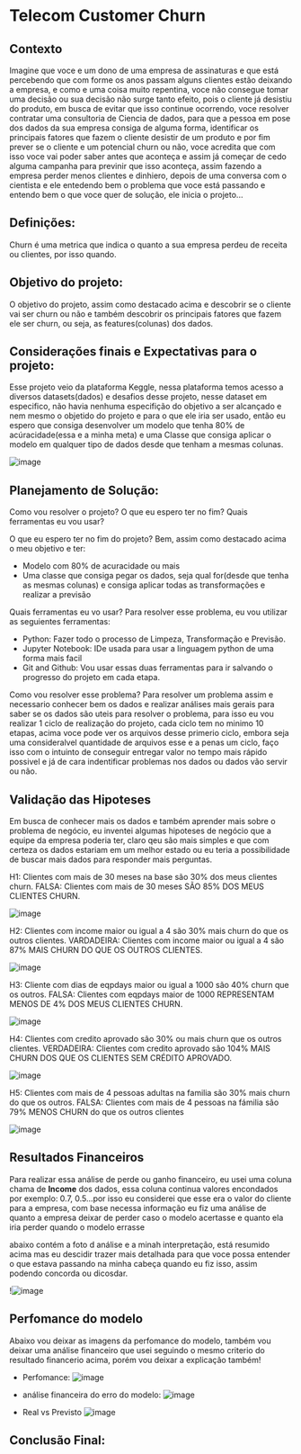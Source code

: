 # Telecom Customer Churn

## Contexto

Imagine que voce e um dono de uma empresa de assinaturas e que está percebendo que com forme os anos passam alguns clientes estão deixando a empresa, e como e uma coisa muito repentina, voce não consegue tomar uma decisão ou sua decisão não surge tanto efeito, pois o cliente já desistiu do produto, em busca de evitar que isso continue ocorrendo, voce resolver contratar uma consultoria de Ciencia de dados, para que a pessoa em pose dos dados da sua empresa consiga de alguma forma, identificar os principais fatores que fazem o cliente desistir de um produto e por fim prever se o cliente e um potencial churn ou não, voce acredita que com isso voce vai poder saber antes que aconteça e assim já começar de cedo alguma campanha para previnir que isso aconteça, assim fazendo a empresa perder menos clientes e dinhiero, depois de uma conversa com o cientista e ele entedendo bem o problema que voce está passando e entendo bem o que voce quer de solução, ele inicia o projeto...

## Definições:
Churn é uma metrica que indica o quanto a sua empresa perdeu de receita ou clientes, por isso quando.


## Objetivo do projeto:
O objetivo do projeto, assim como destacado acima e descobrir se o cliente vai ser churn ou não e também descobrir os principais fatores que fazem ele ser churn, ou seja, as features(colunas) dos dados.


## Considerações finais e Expectativas para o projeto:

Esse projeto veio da plataforma Keggle, nessa plataforma temos acesso a diversos datasets(dados) e desafios desse projeto, nesse dataset em especifico, não havia nenhuma especifição do objetivo a ser alcançado e nem mesmo o objetido do projeto e para o que ele iria ser usado, então eu espero que consiga desenvolver um modelo que tenha 80% de acúracidade(essa e a minha meta) e uma Classe que consiga aplicar o modelo em qualquer tipo de dados desde que tenham a mesmas colunas.


![image](https://user-images.githubusercontent.com/92899088/182632586-ce402b7b-239a-4692-8d90-423fe2a0bf8e.png)



## Planejamento de Solução:
Como vou resolver o projeto? O que eu espero ter no fim? Quais ferramentas eu vou usar?

O que eu espero ter no fim do projeto?
Bem, assim como destacado acima o meu objetivo e ter:
  - Modelo com 80% de acuracidade ou mais
  - Uma classe que consiga pegar os dados, seja qual for(desde que tenha as mesmas colunas) e consiga aplicar todas as transformações e realizar a previsão
  
 Quais ferramentas eu vo usar?
 Para resolver esse problema, eu vou utilizar as seguientes ferramentas:
 
  - Python: Fazer todo o processo de Limpeza, Transformação e Previsão.
  - Jupyter Notebook: IDe usada para usar a linguagem python de uma forma mais facil
  - Git and Github: Vou usar essas duas ferramentas para ir salvando o progresso do projeto em cada etapa.
  
  
Como vou resolver esse problema?
Para resolver um problema assim e necessario conhecer bem os dados e realizar análises mais gerais para saber se os dados são uteis para resolver o problema, para isso eu vou realizar 1 ciclo de realização do projeto, cada ciclo tem no minimo 10 etapas, acima voce pode ver os arquivos desse primerio ciclo, embora seja uma consideralvel quantidade de arquivos esse e a penas um ciclo, faço isso com o intuinto de conseguir entregar valor no tempo mais rápido possivel e já de cara indentificar problemas nos dados ou dados vão servir ou não.



## Validação das Hipoteses
Em busca de conhecer mais os dados e também aprender mais sobre o problema de negócio, eu inventei algumas hipoteses de negócio que a equipe da empresa poderia ter, claro qeu são mais simples e que com certeza os dados estariam em um melhor estado ou eu teria a possibilidade de buscar mais dados para responder mais perguntas.



H1: Clientes com mais de 30 meses na base são 30% dos meus clientes churn.
FALSA: Clientes com mais de 30 meses SÃO 85% DOS MEUS CLIENTES CHURN.

![image](https://user-images.githubusercontent.com/92899088/182637683-fe74fe0d-7a12-4805-8a56-b871fc787ccb.png)


H2: Clientes com income maior ou igual a 4 são 30% mais churn do que os outros clientes.
VARDADEIRA: Clientes com income maior ou igual a 4 são 87% MAIS CHURN DO QUE OS OUTROS CLIENTES.

![image](https://user-images.githubusercontent.com/92899088/182637910-9de395a3-9986-430b-b109-d7ed46ed97f1.png)

H3: Cliente com dias de eqpdays maior ou igual a 1000 são 40% churn que os outros.
FALSA: Clientes com eqpdays maior de 1000 REPRESENTAM MENOS DE 4% DOS MEUS CLIENTES CHURN.

![image](https://user-images.githubusercontent.com/92899088/182638055-3ac0b816-da50-4fd3-8e50-894510eb1910.png)


H4: Clientes com credito aprovado são 30% ou mais churn que os outros clientes.
VERDADEIRA: Clientes com credito aprovado são 104% MAIS CHURN DOS QUE OS CLIENTES SEM CRÉDITO APROVADO.

![image](https://user-images.githubusercontent.com/92899088/182638175-7c18da30-1600-4304-a70c-479aa5c500b1.png)

H5: Clientes com mais de 4 pessoas adultas na familia são 30% mais churn do que os outros.
FALSA: Clientes com mais de 4 pessoas na fámilia são 79% MENOS CHURN do que os outros clientes

![image](https://user-images.githubusercontent.com/92899088/182638327-b16f8283-6c28-4a0a-9f02-6a1d9a975849.png)


## Resultados Financeiros
Para realizar essa análise de perde ou ganho financeiro, eu usei uma coluna chama de **Income** dos dados, essa coluna continua valores encondados por exemplo: 0.7, 0.5...por isso eu considerei que esse era o valor do cliente para a empresa, com base necessa informação eu fiz uma análise de quanto a empresa deixar de perder caso o modelo acertasse e quanto ela iria perder quando o modelo errasse

abaixo contém a foto d análise e a minah interpretação, está resumido acima mas eu descidir trazer mais detalhada para que voce possa entender o que estava passando na minha cabeça quando eu fiz isso, assim podendo concorda ou dicosdar.

!![image](https://user-images.githubusercontent.com/92899088/182639346-0a6bd5dd-ad6a-4b0b-acc9-1b0c645a5216.png)


## Perfomance do modelo
Abaixo vou deixar as imagens da perfomance do modelo, também vou deixar uma análise financeiro que usei seguindo o mesmo criterio do resultado financerio acima, porém vou deixar a explicação também!


- Perfomance:
![image](https://user-images.githubusercontent.com/92899088/182639983-6ec34d9d-945f-43a8-9009-61ad0153fa14.png)

- análise financeira do erro do modelo:
![image](https://user-images.githubusercontent.com/92899088/182640171-24142e5e-3844-4fc7-a231-f6020654cc7c.png)

- Real vs Previsto
![image](https://user-images.githubusercontent.com/92899088/182640341-71461e70-12fd-4237-a4ab-58b9cedf3106.png)


## Conclusão Final:











